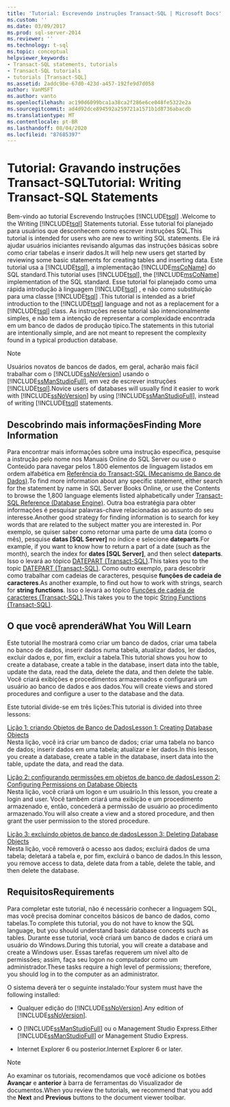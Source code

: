 ```yaml
---
title: 'Tutorial: Escrevendo instruções Transact-SQL | Microsoft Docs'
ms.custom: ''
ms.date: 03/09/2017
ms.prod: sql-server-2014
ms.reviewer: ''
ms.technology: t-sql
ms.topic: conceptual
helpviewer_keywords:
- Transact-SQL statements, tutorials
- Transact-SQL tutorials
- tutorials [Transact-SQL]
ms.assetid: 2addc9be-67d0-423d-a457-192fe9d7d058
author: VanMSFT
ms.author: vanto
ms.openlocfilehash: ac190d6099bca1a38ca2f286e6ce048fe5322e2a
ms.sourcegitcommit: ad4d92dce894592a259721a1571b1d8736abacdb
ms.translationtype: MT
ms.contentlocale: pt-BR
ms.lasthandoff: 08/04/2020
ms.locfileid: "87685397"
---
```

# <a name="tutorial-writing-transact-sql-statements"></a><span data-ttu-id="fadc3-102">Tutorial: Gravando instruções Transact-SQL</span><span class="sxs-lookup"><span data-stu-id="fadc3-102">Tutorial: Writing Transact-SQL Statements</span></span>
  <span data-ttu-id="fadc3-103">Bem-vindo ao tutorial Escrevendo Instruções [!INCLUDE[tsql](../includes/tsql-md.md)] .</span><span class="sxs-lookup"><span data-stu-id="fadc3-103">Welcome to the Writing [!INCLUDE[tsql](../includes/tsql-md.md)] Statements tutorial.</span></span> <span data-ttu-id="fadc3-104">Esse tutorial foi planejado para usuários que desconhecem como escrever instruções SQL.</span><span class="sxs-lookup"><span data-stu-id="fadc3-104">This tutorial is intended for users who are new to writing SQL statements.</span></span> <span data-ttu-id="fadc3-105">Ele irá ajudar usuários iniciantes revisando algumas das instruções básicas sobre como criar tabelas e inserir dados.</span><span class="sxs-lookup"><span data-stu-id="fadc3-105">It will help new users get started by reviewing some basic statements for creating tables and inserting data.</span></span> <span data-ttu-id="fadc3-106">Este tutorial usa a [!INCLUDE[tsql](../includes/tsql-md.md)], a implementação [!INCLUDE[msCoName](../includes/msconame-md.md)] do SQL standard.</span><span class="sxs-lookup"><span data-stu-id="fadc3-106">This tutorial uses [!INCLUDE[tsql](../includes/tsql-md.md)], the [!INCLUDE[msCoName](../includes/msconame-md.md)] implementation of the SQL standard.</span></span> <span data-ttu-id="fadc3-107">Esse tutorial foi planejado como uma rápida introdução à linguagem [!INCLUDE[tsql](../includes/tsql-md.md)] , e não como substituição para uma classe [!INCLUDE[tsql](../includes/tsql-md.md)] .</span><span class="sxs-lookup"><span data-stu-id="fadc3-107">This tutorial is intended as a brief introduction to the [!INCLUDE[tsql](../includes/tsql-md.md)] language and not as a replacement for a [!INCLUDE[tsql](../includes/tsql-md.md)] class.</span></span> <span data-ttu-id="fadc3-108">As instruções nesse tutorial são intencionalmente simples, e não tem a intenção de representar a complexidade encontrada em um banco de dados de produção típico.</span><span class="sxs-lookup"><span data-stu-id="fadc3-108">The statements in this tutorial are intentionally simple, and are not meant to represent the complexity found in a typical production database.</span></span>  
  
> [!NOTE]  
>  <span data-ttu-id="fadc3-109">Usuários novatos de bancos de dados, em geral, acharão mais fácil trabalhar com o [!INCLUDE[ssNoVersion](../includes/ssnoversion-md.md)] usando o [!INCLUDE[ssManStudioFull](../includes/ssmanstudiofull-md.md)], em vez de escrever instruções [!INCLUDE[tsql](../includes/tsql-md.md)].</span><span class="sxs-lookup"><span data-stu-id="fadc3-109">Novice users of databases will usually find it easier to work with [!INCLUDE[ssNoVersion](../includes/ssnoversion-md.md)] by using [!INCLUDE[ssManStudioFull](../includes/ssmanstudiofull-md.md)], instead of writing [!INCLUDE[tsql](../includes/tsql-md.md)] statements.</span></span>  
  
## <a name="finding-more-information"></a><span data-ttu-id="fadc3-110">Descobrindo mais informações</span><span class="sxs-lookup"><span data-stu-id="fadc3-110">Finding More Information</span></span>  
 <span data-ttu-id="fadc3-111">Para encontrar mais informações sobre uma instrução específica, pesquise a instrução pelo nome nos Manuais Online do SQL Server ou use o Conteúdo para navegar pelos 1.800 elementos de linguagem listados em ordem alfabética em [Referência do Transact-SQL &#40;Mecanismo de Banco de Dados&#41;](/sql/t-sql/language-reference).</span><span class="sxs-lookup"><span data-stu-id="fadc3-111">To find more information about any specific statement, either search for the statement by name in SQL Server Books Online, or use the Contents to browse the 1,800 language elements listed alphabetically under [Transact-SQL Reference &#40;Database Engine&#41;](/sql/t-sql/language-reference).</span></span> <span data-ttu-id="fadc3-112">Outra boa estratégia para obter informações é pesquisar palavras-chave relacionadas ao assunto do seu interesse.</span><span class="sxs-lookup"><span data-stu-id="fadc3-112">Another good strategy for finding information is to search for key words that are related to the subject matter you are interested in.</span></span> <span data-ttu-id="fadc3-113">Por exemplo, se quiser saber como retornar uma parte de uma data (como o mês), pesquise **datas [SQL Server]** no índice e selecione **dateparts**.</span><span class="sxs-lookup"><span data-stu-id="fadc3-113">For example, if you want to know how to return a part of a date (such as the month), search the index for **dates [SQL Server]**, and then select **dateparts**.</span></span> <span data-ttu-id="fadc3-114">Isso o levará ao tópico [DATEPART &#40;Transact-SQL&#41;](/sql/t-sql/functions/datepart-transact-sql).</span><span class="sxs-lookup"><span data-stu-id="fadc3-114">This takes you to the topic [DATEPART &#40;Transact-SQL&#41;](/sql/t-sql/functions/datepart-transact-sql).</span></span> <span data-ttu-id="fadc3-115">Como outro exemplo, para descobrir como trabalhar com cadeias de caracteres, pesquise **funções de cadeia de caracteres**.</span><span class="sxs-lookup"><span data-stu-id="fadc3-115">As another example, to find out how to work with strings, search for **string functions**.</span></span> <span data-ttu-id="fadc3-116">Isso o levará ao tópico [Funções de cadeia de caracteres &#40;Transact-SQL&#41;](/sql/t-sql/functions/string-functions-transact-sql).</span><span class="sxs-lookup"><span data-stu-id="fadc3-116">This takes you to the topic [String Functions &#40;Transact-SQL&#41;](/sql/t-sql/functions/string-functions-transact-sql).</span></span>  
  
## <a name="what-you-will-learn"></a><span data-ttu-id="fadc3-117">O que você aprenderá</span><span class="sxs-lookup"><span data-stu-id="fadc3-117">What You Will Learn</span></span>  
 <span data-ttu-id="fadc3-118">Este tutorial lhe mostrará como criar um banco de dados, criar uma tabela no banco de dados, inserir dados numa tabela, atualizar dados, ler dados, excluir dados e, por fim, excluir a tabela.</span><span class="sxs-lookup"><span data-stu-id="fadc3-118">This tutorial shows you how to create a database, create a table in the database, insert data into the table, update the data, read the data, delete the data, and then delete the table.</span></span> <span data-ttu-id="fadc3-119">Você criará exibições e procedimentos armazenados e configurará um usuário ao banco de dados e aos dados.</span><span class="sxs-lookup"><span data-stu-id="fadc3-119">You will create views and stored procedures and configure a user to the database and the data.</span></span>  
  
 <span data-ttu-id="fadc3-120">Este tutorial divide-se em três lições:</span><span class="sxs-lookup"><span data-stu-id="fadc3-120">This tutorial is divided into three lessons:</span></span>  
  
 [<span data-ttu-id="fadc3-121">Lição 1: criando Objetos de Banco de Dados</span><span class="sxs-lookup"><span data-stu-id="fadc3-121">Lesson 1: Creating Database Objects</span></span>](lesson-1-creating-database-objects.md)  
 <span data-ttu-id="fadc3-122">Nesta lição, você irá criar um banco de dados; criar uma tabela no banco de dados; inserir dados em uma tabela; atualizar e ler dados.</span><span class="sxs-lookup"><span data-stu-id="fadc3-122">In this lesson, you create a database, create a table in the database, insert data into the table, update the data, and read the data.</span></span>  
  
 [<span data-ttu-id="fadc3-123">Lição 2: configurando permissões em objetos de banco de dados</span><span class="sxs-lookup"><span data-stu-id="fadc3-123">Lesson 2: Configuring Permissions on Database Objects</span></span>](lesson-2-configuring-permissions-on-database-objects.md)  
 <span data-ttu-id="fadc3-124">Nesta lição, você criará um logon e um usuário.</span><span class="sxs-lookup"><span data-stu-id="fadc3-124">In this lesson, you create a login and user.</span></span> <span data-ttu-id="fadc3-125">Você também criará uma exibição e um procedimento armazenado e, então, concederá a permissão de usuário ao procedimento armazenado.</span><span class="sxs-lookup"><span data-stu-id="fadc3-125">You will also create a view and a stored procedure, and then grant the user permission to the stored procedure.</span></span>  
  
 [<span data-ttu-id="fadc3-126">Lição 3: excluindo objetos de banco de dados</span><span class="sxs-lookup"><span data-stu-id="fadc3-126">Lesson 3: Deleting Database Objects</span></span>](lesson-3-1-deleting-database-objects.md)  
 <span data-ttu-id="fadc3-127">Nesta lição, você removerá o acesso aos dados; excluirá dados de uma tabela; deletará a tabela e, por fim, excluirá o banco de dados.</span><span class="sxs-lookup"><span data-stu-id="fadc3-127">In this lesson, you remove access to data, delete data from a table, delete the table, and then delete the database.</span></span>  
  
## <a name="requirements"></a><span data-ttu-id="fadc3-128">Requisitos</span><span class="sxs-lookup"><span data-stu-id="fadc3-128">Requirements</span></span>  
 <span data-ttu-id="fadc3-129">Para completar este tutorial, não é necessário conhecer a linguagem SQL, mas você precisa dominar conceitos básicos de banco de dados, como tabelas.</span><span class="sxs-lookup"><span data-stu-id="fadc3-129">To complete this tutorial, you do not have to know the SQL language, but you should understand basic database concepts such as tables.</span></span> <span data-ttu-id="fadc3-130">Durante esse tutorial, você criará um banco de dados e criará um usuário do Windows.</span><span class="sxs-lookup"><span data-stu-id="fadc3-130">During this tutorial, you will create a database and create a Windows user.</span></span> <span data-ttu-id="fadc3-131">Essas tarefas requerem um nível alto de permissões; assim, faça seu logon no computador como um administrador.</span><span class="sxs-lookup"><span data-stu-id="fadc3-131">These tasks require a high level of permissions; therefore, you should log in to the computer as an administrator.</span></span>  
  
 <span data-ttu-id="fadc3-132">O sistema deverá ter o seguinte instalado:</span><span class="sxs-lookup"><span data-stu-id="fadc3-132">Your system must have the following installed:</span></span>  
  
-   <span data-ttu-id="fadc3-133">Qualquer edição do [!INCLUDE[ssNoVersion](../includes/ssnoversion-md.md)].</span><span class="sxs-lookup"><span data-stu-id="fadc3-133">Any edition of [!INCLUDE[ssNoVersion](../includes/ssnoversion-md.md)].</span></span>  
  
-   <span data-ttu-id="fadc3-134">O [!INCLUDE[ssManStudioFull](../includes/ssmanstudiofull-md.md)] ou o Management Studio Express.</span><span class="sxs-lookup"><span data-stu-id="fadc3-134">Either [!INCLUDE[ssManStudioFull](../includes/ssmanstudiofull-md.md)] or Management Studio Express.</span></span>  
  
-   <span data-ttu-id="fadc3-135">Internet Explorer 6 ou posterior.</span><span class="sxs-lookup"><span data-stu-id="fadc3-135">Internet Explorer 6 or later.</span></span>  
  
> [!NOTE]  
>  <span data-ttu-id="fadc3-136">Ao examinar os tutoriais, recomendamos que você adicione os botões **Avançar** e **anterior** à barra de ferramentas do Visualizador de documentos.</span><span class="sxs-lookup"><span data-stu-id="fadc3-136">When you review the tutorials, we recommend that you add the **Next** and **Previous** buttons to the document viewer toolbar.</span></span>  
  
  

